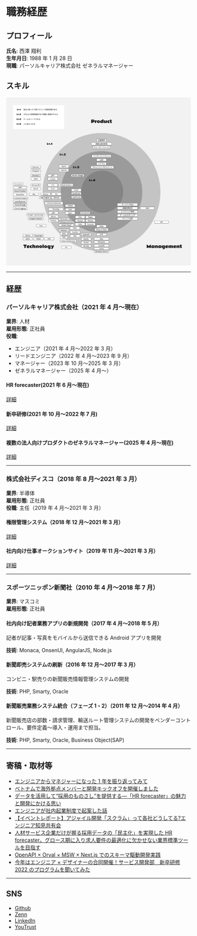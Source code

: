 # 職務経歴

## プロフィール

**氏名**: 西澤 翔利  
**生年月日**: 1988 年 1 月 28 日  
**現職**: パーソルキャリア株式会社 ゼネラルマネージャー

## スキル

![skill-map](assets/skill-map.jpg)

---

## 経歴

### **パーソルキャリア株式会社（2021 年 4 月〜現在）**

**業界**: 人材  
**雇用形態**: 正社員  
**役職**:

- エンジニア（2021 年 4 月〜2022 年 3 月）
- リードエンジニア（2022 年 4 月〜2023 年 9 月）
- マネージャー（2023 年 10 月〜2025 年 3 月）
- ゼネラルマネージャー（2025 年 4 月〜）

#### **HR forecaster(2021 年 6 月〜現在)**

[詳細](persolCareer/hr-forecaster.md)

#### **新卒研修(2021 年 10 月〜2022 年 7 月)**

[詳細](persolCareer/new-graduate-training.md)

#### **複数の法人向けプロダクトのゼネラルマネージャー(2025 年 4 月〜現在)**

[詳細](persolCareer/general-manager.md)

---

### **株式会社ディスコ（2018 年 8 月〜2021 年 3 月）**

**業界**: 半導体  
**雇用形態**: 正社員  
**役職**: 主任（2019 年 4 月〜2021 年 3 月）

#### **権限管理システム（2018 年 12 月〜2021 年 3 月）**

[詳細](disco/auth-manager.md)

#### **社内向け仕事オークションサイト（2019 年 11 月〜2021 年 3 月）**

[詳細](disco/auction.md)

---

### **スポーツニッポン新聞社（2010 年 4 月〜2018 年 7 月）**

**業界**: マスコミ  
**雇用形態**: 正社員

#### **社内向け記者業務アプリの新規開発**（2017 年 4 月〜2018 年 5 月）

記者が記事・写真をモバイルから送信できる Android アプリを開発

**技術**: Monaca, OnsenUI, AngularJS, Node.js

#### **新聞即売システムの刷新**（2016 年 12 月〜2017 年 3 月）

コンビニ・駅売りの新聞販売情報管理システムの開発

**技術**: PHP, Smarty, Oracle

#### **新聞販売業務システム統合（フェーズ 1・2）**（2011 年 12 月〜2014 年 4 月）

新聞販売店の部数・請求管理、輸送ルート管理システムの開発をベンダーコントロール、要件定義〜導入・運用まで担当。

**技術**: PHP, Smarty, Oracle, Business Object(SAP)

---

## 寄稿・取材等

- [エンジニアからマネジャーになった 1 年を振り返ってみて](https://techtekt.persol-career.co.jp/entry/culture/241215_01)
- [ベトナムで海外拠点メンバーと開発キックオフを開催しました](https://note.hr-forecaster.jp/n/ndede54cd07bb)
- [データを活用して“採用のものさし”を提供する―「HR forecaster」の魅力と開発にかける思い](https://techdoor.persol-group.co.jp/contents/4028/)
- [エンジニアが社内起業制度で起案した話](https://techtekt.persol-career.co.jp/entry/culture/20231201_01)
- [【イベントレポート】アジャイル開発「スクラム」って各社どうしてる?エンジニア知見共有会](https://www.tech-street.jp/entry/2023/05/11/135004)
- [人材サービス企業だけが握る採用データの「民主化」を実現した HR forecaster。グロース期に入り求人要件の最適化に欠かせない業界標準ツールを目指す](https://www.persol-career.co.jp/recruit/career/hataraction/project/project-hrforecaster/)
- [OpenAPI × Orval × MSW × Next.js でのスキーマ駆動開発実践](https://techtekt.persol-career.co.jp/entry/tech/221215_01)
- [今年はエンジニア × デザイナーの合同開催！サービス開発部　新卒研修 2022 のプログラムを聞いてみた](https://techtekt.persol-career.co.jp/entry/culture/220804_01)

---

## SNS

- [Github](https://github.com/shooooori0128)
- [Zenn](https://zenn.dev/shooooori0128)
- [LinkedIn](https://www.linkedin.com/in/shori-nishizawa/)
- [YouTrust](https://youtrust.jp/users/shooooori0128)
